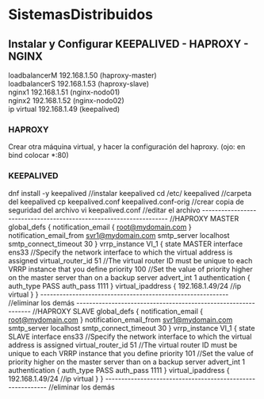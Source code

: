# SistemasDistribuidos

## Instalar y Configurar KEEPALIVED - HAPROXY - NGINX
loadbalancerM	192.168.1.50 (haproxy-master)  
loadbalancerS	192.168.1.53 (haproxy-slave)  
nginx1		192.168.1.51 (nginx-nodo01)  
nginx2		192.168.1.52 (nginx-nodo02)  
ip virtual	192.168.1.49 (keepalived)  

### HAPROXY
Crear otra máquina virtual, y hacer la configuración del haproxy. (ojo: en bind colocar *:80)
### KEEPALIVED

dnf install -y keepalived	//instalar keepalived
cd /etc/ keepalived	//carpeta del keepalived
cp keepalived.conf keepalived.conf-orig	//crear copia de seguridad del archivo
vi keepalived.conf		//editar el archivo
-------------------------------------------------------------------	//HAPROXY MASTER
global_defs {
notification_email {
root@mydomain.com
}
notification_email_from svr1@mydomain.com
smtp_server localhost
smtp_connect_timeout 30
}
vrrp_instance VI_1 {
state MASTER
interface ens33	//Specify the network interface to which the virtual address is assigned
virtual_router_id 51	//The virtual router ID must be unique to each VRRP instance that you define
priority 100	//Set the value of priority higher on the master server than on a backup server
advert_int 1
authentication {
auth_type PASS
auth_pass 1111
}
virtual_ipaddress {
192.168.1.49/24	//ip virtual
}
}
-----------------------------------------------------------	//eliminar los demás
---------------------------------------------------------------	//HAPROXY SLAVE
global_defs {
notification_email {
root@mydomain.com
}
notification_email_from svr1@mydomain.com
smtp_server localhost
smtp_connect_timeout 30
}
vrrp_instance VI_1 {
state SLAVE
interface ens33	//Specify the network interface to which the virtual address is assigned
virtual_router_id 51	//The virtual router ID must be unique to each VRRP instance that you define
priority 101	//Set the value of priority higher on the master server than on a backup server
advert_int 1
authentication {
auth_type PASS
auth_pass 1111
}
virtual_ipaddress {
192.168.1.49/24	//ip virtual
}
}
-----------------------------------------------------------	//eliminar los demás
